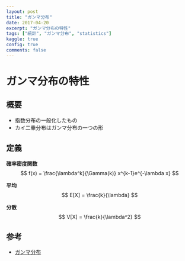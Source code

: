 ```yaml
---
layout: post
title: "ガンマ分布"
date: 2017-04-20
excerpt: "ガンマ分布の特性"
tags: ["統計", "ガンマ分布", "statistics"]
kaggle: true
config: true
comments: false
---
```


# ガンマ分布の特性

## 概要
 - 指数分布の一般化したもの
 - カイ二乗分布はガンマ分布の一つの形

## 定義

**確率密度関数**  
$$
f(x) = \frac{\lambda^k}{\Gamma(k)} x^{k-1}e^{-\lambda x}
$$

**平均**  
$$
E[X] = \frac{k}{\lambda}
$$

**分散**  
$$
V[X] = \frac{k}{\lambda^2}
$$

## 参考
 - [ガンマ分布](https://data-science.gr.jp/theory/tpd_gamma_distribution.html)

